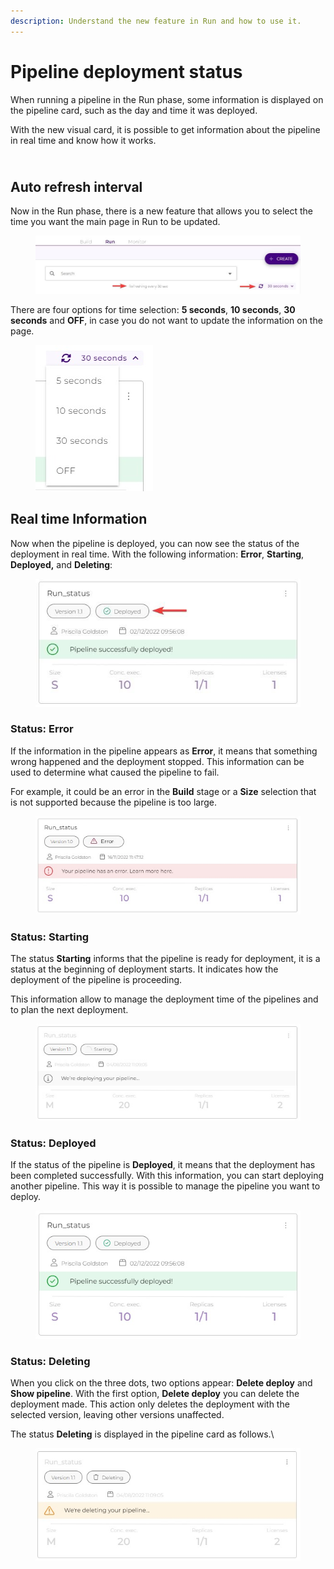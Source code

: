 ```yaml
---
description: Understand the new feature in Run and how to use it.
---
```


# Pipeline deployment status

When running a pipeline in the Run phase, some information is displayed on the pipeline card, such as the day and time it was deployed.

With the new visual card, it is possible to get information about the pipeline in real time and know how it works.

\
Auto refresh interval
---------------------

Now in the Run phase, there is a new feature that allows you to select the time you want the main page in Run to be updated.

<figure><img src="../../.gitbook/assets/page auto refresh - eng.jpg" alt=""><figcaption></figcaption></figure>

There are four options for time selection: **5 seconds**, **10 seconds**, **30 seconds** and **OFF**, in case you do not want to update the information on the page.

<figure><img src="../../.gitbook/assets/auto refresh - eng.jpg" alt=""><figcaption></figcaption></figure>

## Real time Information

Now when the pipeline is deployed, you can now see the status of the deployment in real time. With the following information: **Error**, **Starting**, **Deployed,** and **Deleting**:

<figure><img src="../../.gitbook/assets/Run_status--.jpg" alt=""><figcaption></figcaption></figure>

### Status: Error

If the information in the pipeline appears as **Error**, it means that something wrong happened and the deployment stopped. This information can be used to determine what caused the pipeline to fail.

For example, it could be an error in the **Build** stage or a **Size** selection that is not supported because the pipeline is too large.

<figure><img src="../../.gitbook/assets/Error.jpg" alt=""><figcaption></figcaption></figure>

### Status: Starting

The status **Starting** informs that the pipeline is ready for deployment, it is a status at the beginning of deployment starts. It indicates how the deployment of the pipeline is proceeding.&#x20;

This information allow to manage the deployment time of the pipelines and to plan the next deployment.

<figure><img src="../../.gitbook/assets/Starting.jpg" alt=""><figcaption></figcaption></figure>

### Status: Deployed

If the status of the pipeline is **Deployed**, it means that the deployment has been completed successfully. With this information, you can start deploying another pipeline. This way it is possible to manage the pipeline you want to deploy.

<figure><img src="../../.gitbook/assets/Run_status.jpg" alt=""><figcaption></figcaption></figure>

### Status: Deleting

When you click on the three dots, two options appear: **Delete deploy** and **Show pipeline**. With the first option, **Delete deploy** you can delete the deployment made. This action only deletes the deployment with the selected version, leaving other versions unaffected.

The status **Deleting** is displayed in the pipeline card as follows.\


<figure><img src="../../.gitbook/assets/Deleting (1).jpg" alt=""><figcaption></figcaption></figure>
